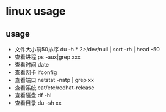 # linux usage

## usage
- 文件大小前50排序 du -h * 2>/dev/null | sort -rh | head -50
- 查看进程 ps -aux|grep xxx
- 查看时间 date
- 查看网卡 ifconfig
- 查看端口 netstat -natp | grep xx
- 查看系统 cat/etc/redhat-release
- 查看磁盘 df -hl
- 查看目录 du -sh xx


